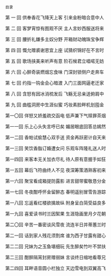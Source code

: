     目录 

 第 一 回 供奉香花飞降天上客 引来金粉暗合意中人

 第 二 回 客梦宵惊有图观不厌 主人言妙西服送将来

 第 三 回 腰折礼嫌多主奴分野 开箱财动魄珠宝争辉

 第 四 回 慨允赠裘谢恩宜上座 试猜织锦好在不言时

 第 五 回 歌场挟美来听声有意 阶石候君立唱喏无妨

 第 六 回 心醉奇装燃烟忘食味 门深封锁侧户走奔车

 第 七 回 约指一钩金会心暗渡 入门三面网逼老迁家

 第 八 回 含怒有因冰消梳发后 飞觞无忌亲送俯肩中

 第 九 回 曲槛洞房中生涯似蜜 巧妆素脸畔机划囤金

 第一〇回 佯怒又娇羞疏交函电 低声兼下气赎罪茶烟

 第一一回 乐上心头失言呼已矣 媚居眼底回答总嫣然

 第一二回 香帕试偷慧心双手送 资金再跃密计自天来

 第一三回 笑饮香脂订婚遭女问 乐观车阵隆礼送人时

 第一四回 来客本无关加衣尽礼 待人原有意握手如狂

 第一五回 幕后飞符曲终人不见 夜深筹策酒熟客初来

 第一六回 聚宝看成箱提防露影 进言甜带蜜敬恳分金

 第一七回 冬夜酣呼怀金留醉态 春明遥别冒雪告游踪

 第一八回 忘返看红楼欲擒故纵 附身呈白简受益良多

 第一九回 喜爱读书时兰因絮果 生涯隐画里月夕花朝

 第二〇回 辛苦一番密谈风雪夜 流连半日并蒂蕙兰时

 第二一回 话到家人残花须割席 谁为西子甘露有甜心

 第二二回 兄妹为之玉鱼堪细玩 先生醉矣竹叶不禁扶

 第二三回 酣醉隔宵封房赠弱妹 言谈终日缩地看尊兄

 第二四回 耳畔语音圆小栏独立 天边雪电到双翼高飞

